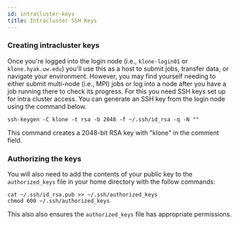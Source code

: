 ```yaml
---
id: intracluster-keys
title: Intracluster SSH Keys
---
```


### Creating intracluster keys

Once you're logged into the login node (i.e., `klone-login01` or `klone.hyak.uw.edu`) you'll use this as a host to submit jobs, transfer data, or navigate your environment. However, you may find yourself needing to either submit multi-node (i.e., MPI) jobs or log into a node after you have a job running there to check its progress. For this you need SSH keys set up for intra cluster access. You can generate an SSH key from the login node using the command below.

```
ssh-keygen -C klone -t rsa -b 2048 -f ~/.ssh/id_rsa -q -N ""
```

This command creates a 2048-bit RSA key with "klone" in the comment field.

### Authorizing the keys

You will also need to add the contents of your public key to the `authorized_keys` file in your home directory with the follow commands:

```
cat ~/.ssh/id_rsa.pub >> ~/.ssh/authorized_keys
chmod 600 ~/.ssh/authorized_keys
```

This also also ensures the `authorized_keys` file has appropriate permissions.
